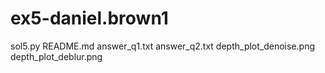 # ex5-daniel.brown1
sol5.py
README.md
answer_q1.txt
answer_q2.txt
depth_plot_denoise.png 
depth_plot_deblur.png